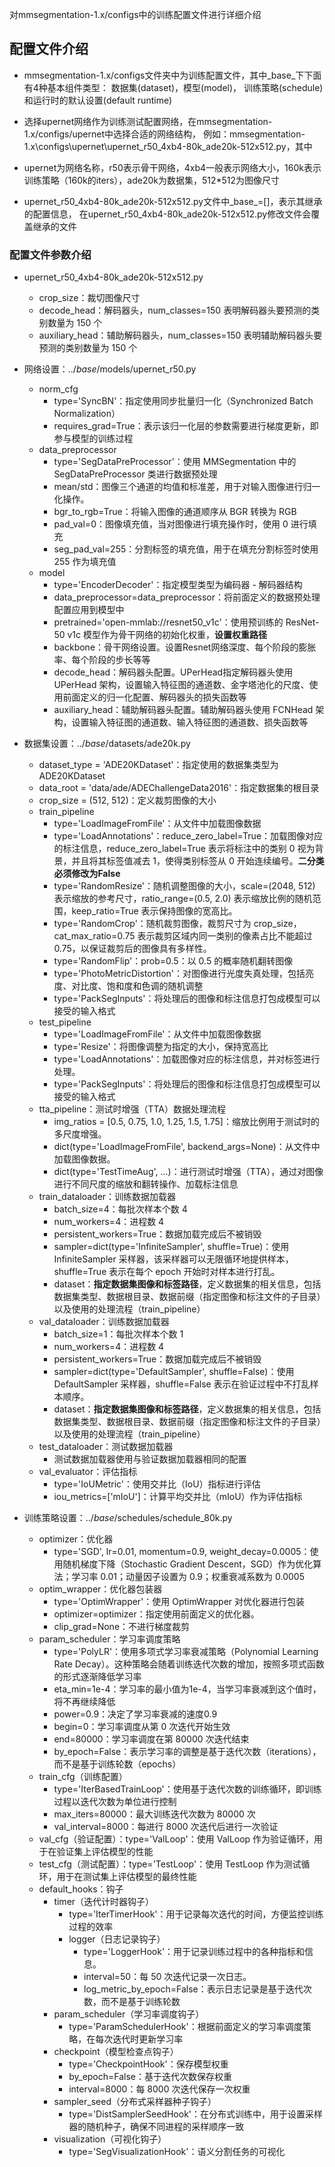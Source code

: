 
对mmsegmentation-1.x/configs中的训练配置文件进行详细介绍

## 配置文件介绍

- mmsegmentation-1.x/configs文件夹中为训练配置文件，其中_base_下下面有4种基本组件类型： 数据集(dataset)，模型(model)，
训练策略(schedule)和运行时的默认设置(default runtime)

- 选择upernet网络作为训练测试配置网络，在mmsegmentation-1.x/configs/upernet中选择合适的网络结构，
例如：mmsegmentation-1.x\configs\upernet\upernet_r50_4xb4-80k_ade20k-512x512.py，其中

- upernet为网络名称，r50表示骨干网络，4xb4一般表示网络大小，160k表示训练策略（160k的iters），ade20k为数据集，512*512为图像尺寸

- upernet_r50_4xb4-80k_ade20k-512x512.py文件中_base_=[]，表示其继承的配置信息， 在upernet_r50_4xb4-80k_ade20k-512x512.py修改文件会覆盖继承的文件

### 配置文件参数介绍

- upernet_r50_4xb4-80k_ade20k-512x512.py
  - crop_size：裁切图像尺寸
  - decode_head：解码器头，num_classes=150 表明解码器头要预测的类别数量为 150 个
  - auxiliary_head：辅助解码器头，num_classes=150 表明辅助解码器头要预测的类别数量为 150 个


- 网络设置：../_base_/models/upernet_r50.py
  - norm_cfg
    - type='SyncBN'：指定使用同步批量归一化（Synchronized Batch Normalization）
    - requires_grad=True：表示该归一化层的参数需要进行梯度更新，即参与模型的训练过程
  - data_preprocessor
    - type='SegDataPreProcessor'：使用 MMSegmentation 中的 SegDataPreProcessor 类进行数据预处理
    - mean/std：图像三个通道的均值和标准差，用于对输入图像进行归一化操作。
    - bgr_to_rgb=True：将输入图像的通道顺序从 BGR 转换为 RGB
    - pad_val=0：图像填充值，当对图像进行填充操作时，使用 0 进行填充
    - seg_pad_val=255：分割标签的填充值，用于在填充分割标签时使用 255 作为填充值
  - model
    - type='EncoderDecoder'：指定模型类型为编码器 - 解码器结构
    - data_preprocessor=data_preprocessor：将前面定义的数据预处理配置应用到模型中
    - pretrained='open-mmlab://resnet50_v1c'：使用预训练的 ResNet-50 v1c 模型作为骨干网络的初始化权重，**设置权重路径**
    - backbone：骨干网络设置。设置Resnet网络深度、每个阶段的膨胀率、每个阶段的步长等等
    - decode_head：解码器头配置。UPerHead指定解码器头使用 UPerHead 架构，设置输入特征图的通道数、金字塔池化的尺度、使用前面定义的归一化配置、解码器头的损失函数等
    - auxiliary_head：辅助解码器头配置。辅助解码器头使用 FCNHead 架构，设置输入特征图的通道数、输入特征图的通道数、损失函数等


- 数据集设置：../_base_/datasets/ade20k.py
  - dataset_type = 'ADE20KDataset'：指定使用的数据集类型为 ADE20KDataset
  - data_root = 'data/ade/ADEChallengeData2016'：指定数据集的根目录
  - crop_size = (512, 512)：定义裁剪图像的大小
  - train_pipeline
    - type='LoadImageFromFile'：从文件中加载图像数据 
    - type='LoadAnnotations'：reduce_zero_label=True：加载图像对应的标注信息，reduce_zero_label=True 表示将标注中的类别 0 视为背景，并且将其标签值减去 1，使得类别标签从 0 开始连续编号。**二分类必须修改为False**
    - type='RandomResize'：随机调整图像的大小，scale=(2048, 512) 表示缩放的参考尺寸，ratio_range=(0.5, 2.0) 表示缩放比例的随机范围，keep_ratio=True 表示保持图像的宽高比。 
    - type='RandomCrop'：随机裁剪图像，裁剪尺寸为 crop_size，cat_max_ratio=0.75 表示裁剪区域内同一类别的像素占比不能超过 0.75，以保证裁剪后的图像具有多样性。 
    - type='RandomFlip'：prob=0.5：以 0.5 的概率随机翻转图像
    - type='PhotoMetricDistortion'：对图像进行光度失真处理，包括亮度、对比度、饱和度和色调的随机调整
    - type='PackSegInputs'：将处理后的图像和标注信息打包成模型可以接受的输入格式
  - test_pipeline
    - type='LoadImageFromFile'：从文件中加载图像数据
    - type='Resize'：将图像调整为指定的大小，保持宽高比
    - type='LoadAnnotations'：加载图像对应的标注信息，并对标签进行处理。
    - type='PackSegInputs'：将处理后的图像和标注信息打包成模型可以接受的输入格式
  - tta_pipeline：测试时增强（TTA）数据处理流程
    - img_ratios = [0.5, 0.75, 1.0, 1.25, 1.5, 1.75]：缩放比例用于测试时的多尺度增强。
    - dict(type='LoadImageFromFile', backend_args=None)：从文件中加载图像数据。
    - dict(type='TestTimeAug', ...)：进行测试时增强（TTA），通过对图像进行不同尺度的缩放和翻转操作、加载标注信息
  - train_dataloader：训练数据加载器
    - batch_size=4：每批次样本个数 4
    - num_workers=4：进程数 4
    - persistent_workers=True：数据加载完成后不被销毁
    - sampler=dict(type='InfiniteSampler', shuffle=True)：使用 InfiniteSampler 采样器，该采样器可以无限循环地提供样本，shuffle=True 表示在每个 epoch 开始时对样本进行打乱。 
    - dataset：**指定数据集图像和标签路径**，定义数据集的相关信息，包括数据集类型、数据根目录、数据前缀（指定图像和标注文件的子目录）以及使用的处理流程（train_pipeline）
  - val_dataloader：训练数据加载器 
    - batch_size=1：每批次样本个数 1
    - num_workers=4：进程数 4 
    - persistent_workers=True：数据加载完成后不被销毁
    - sampler=dict(type='DefaultSampler', shuffle=False)：使用 DefaultSampler 采样器，shuffle=False 表示在验证过程中不打乱样本顺序。 
    - dataset：**指定数据集图像和标签路径**，定义数据集的相关信息，包括数据集类型、数据根目录、数据前缀（指定图像和标注文件的子目录）以及使用的处理流程（train_pipeline）
  - test_dataloader：测试数据加载器
    - 测试数据加载器使用与验证数据加载器相同的配置
  - val_evaluator：评估指标
    - type='IoUMetric'：使用交并比（IoU）指标进行评估
    - iou_metrics=['mIoU']：计算平均交并比（mIoU）作为评估指标


- 训练策略设置：../_base_/schedules/schedule_80k.py
  - optimizer：优化器
    - type='SGD', lr=0.01, momentum=0.9, weight_decay=0.0005：使用随机梯度下降（Stochastic Gradient Descent，SGD）作为优化算法；学习率 0.01；动量因子设置为 0.9；权重衰减系数为 0.0005
  - optim_wrapper：优化器包装器
    - type='OptimWrapper'：使用 OptimWrapper 对优化器进行包装
    - optimizer=optimizer：指定使用前面定义的优化器。 
    - clip_grad=None：不进行梯度裁剪
  - param_scheduler：学习率调度策略
    - type='PolyLR'：使用多项式学习率衰减策略（Polynomial Learning Rate Decay）。这种策略会随着训练迭代次数的增加，按照多项式函数的形式逐渐降低学习率
    - eta_min=1e-4：学习率的最小值为1e-4，当学习率衰减到这个值时，将不再继续降低
    - power=0.9：决定了学习率衰减的速度0.9
    - begin=0：学习率调度从第 0 次迭代开始生效
    - end=80000：学习率调度在第 80000 次迭代结束
    - by_epoch=False：表示学习率的调整是基于迭代次数（iterations），而不是基于训练轮数（epochs）
  - train_cfg（训练配置）
    - type='IterBasedTrainLoop'：使用基于迭代次数的训练循环，即训练过程以迭代次数为单位进行控制
    - max_iters=80000：最大训练迭代次数为 80000 次
    - val_interval=8000：每进行 8000 次迭代后进行一次验证
  - val_cfg（验证配置）：type='ValLoop'：使用 ValLoop 作为验证循环，用于在验证集上评估模型的性能
  - test_cfg（测试配置）：type='TestLoop'：使用 TestLoop 作为测试循环，用于在测试集上评估模型的最终性能
  - default_hooks：钩子 
    - timer（迭代计时器钩子）
      - type='IterTimerHook'：用于记录每次迭代的时间，方便监控训练过程的效率
      - logger（日志记录钩子）
        - type='LoggerHook'：用于记录训练过程中的各种指标和信息。
        - interval=50：每 50 次迭代记录一次日志。 
        - log_metric_by_epoch=False：表示日志记录是基于迭代次数，而不是基于训练轮数
    - param_scheduler（学习率调度钩子）
      - type='ParamSchedulerHook'：根据前面定义的学习率调度策略，在每次迭代时更新学习率
    - checkpoint（模型检查点钩子）
      - type='CheckpointHook'：保存模型权重
      - by_epoch=False：基于迭代次数保存权重 
      - interval=8000：每 8000 次迭代保存一次权重 
    - sampler_seed（分布式采样器种子钩子）
      - type='DistSamplerSeedHook'：在分布式训练中，用于设置采样器的随机种子，确保不同进程的采样顺序一致
    - visualization（可视化钩子）
      - type='SegVisualizationHook'：语义分割任务的可视化